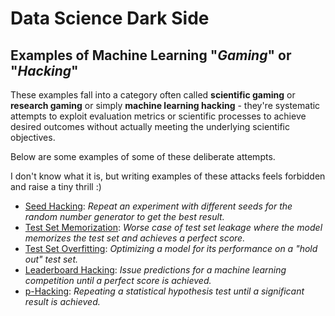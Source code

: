 # Data Science Dark Side

## Examples of Machine Learning "_Gaming_" or "_Hacking_"

These examples fall into a category often called **scientific gaming** or **research gaming** or simply **machine learning hacking** - they're systematic attempts to exploit evaluation metrics or scientific processes to achieve desired outcomes without actually meeting the underlying scientific objectives.

Below are some examples of some of these deliberate attempts.

I don't know what it is, but writing examples of these attacks feels forbidden and raise a tiny thrill :)

* [Seed Hacking](examples/seed_hacking.md): _Repeat an experiment with different seeds for the random number generator to get the best result._
* [Test Set Memorization](examples/test_set_memorization.md): _Worse case of test set leakage where the model memorizes the test set and achieves a perfect score._
* [Test Set Overfitting](examples/test_set_overfitting.md): _Optimizing a model for its performance on a "hold out" test set._
* [Leaderboard Hacking](examples/leaderboard_hacking.md): _Issue predictions for a machine learning competition until a perfect score is achieved._
* [p-Hacking](examples/p_hacking.md): _Repeating a statistical hypothesis test until a significant result is achieved._
